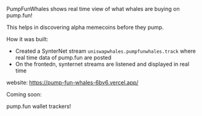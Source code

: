 PumpFunWhales shows real time view of what whales are buying on pump.fun!

This helps in discovering alpha memecoins before they pump.

How it was built:

- Created a SynterNet stream `uniswapwhales.pumpfunwhales.track` where real time data of pump.fun are posted
- On the frontedn, synternet streams are listened and displayed in real time

website: https://pump-fun-whales-6bv6.vercel.app/

Coming soon:

pump.fun wallet trackers!